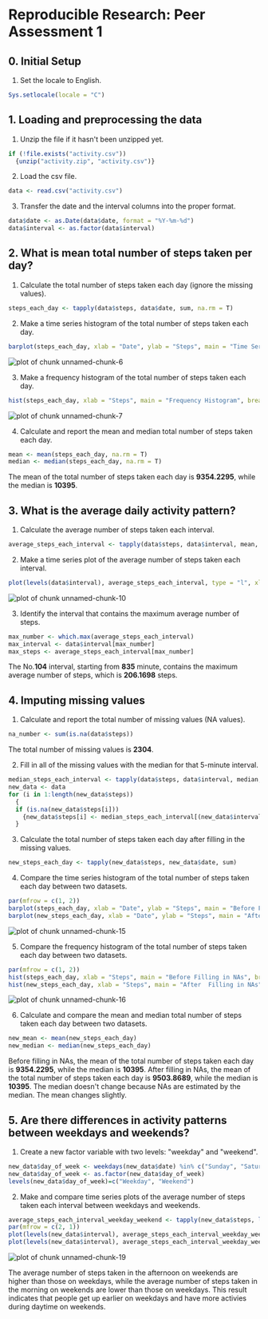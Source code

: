 # Reproducible Research: Peer Assessment 1


## 0. Initial Setup

1) Set the locale to English.

```r
Sys.setlocale(locale = "C")
```

## 1. Loading and preprocessing the data

1) Unzip the file if it hasn't been unzipped yet.

```r
if (!file.exists("activity.csv"))
  {unzip("activity.zip", "activity.csv")}
```

2) Load the csv file.

```r
data <- read.csv("activity.csv")
```

3) Transfer the date and the interval columns into the proper format.

```r
data$date <- as.Date(data$date, format = "%Y-%m-%d")
data$interval <- as.factor(data$interval)
```

## 2. What is mean total number of steps taken per day?

1) Calculate the total number of steps taken each day (ignore the missing values).

```r
steps_each_day <- tapply(data$steps, data$date, sum, na.rm = T)
```

2) Make a time series histogram of the total number of steps taken each day.

```r
barplot(steps_each_day, xlab = "Date", ylab = "Steps", main = "Time Series Histogram")
```

![plot of chunk unnamed-chunk-6](figure/unnamed-chunk-6.png) 

3) Make a frequency histogram of the total number of steps taken each day.

```r
hist(steps_each_day, xlab = "Steps", main = "Frequency Histogram", breaks = 20)
```

![plot of chunk unnamed-chunk-7](figure/unnamed-chunk-7.png) 

4) Calculate and report the mean and median total number of steps taken each day.

```r
mean <- mean(steps_each_day, na.rm = T)
median <- median(steps_each_day, na.rm = T)
```
The mean of the total number of steps taken each day is **9354.2295**, while the median is **10395**.

## 3. What is the average daily activity pattern?

1) Calculate the average number of steps taken each interval.

```r
average_steps_each_interval <- tapply(data$steps, data$interval, mean, na.rm = T)
```

2) Make a time series plot of the average number of steps taken each interval.

```r
plot(levels(data$interval), average_steps_each_interval, type = "l", xlab = "Inteval", ylab = "Average Steps", main = "Time Series Plot")
```

![plot of chunk unnamed-chunk-10](figure/unnamed-chunk-10.png) 

3) Identify the interval that contains the maximum average number of steps.

```r
max_number <- which.max(average_steps_each_interval)
max_interval <- data$interval[max_number]
max_steps <- average_steps_each_interval[max_number]
```
The No.**104** interval, starting from **835** minute, contains the maximum average number of steps, which is **206.1698** steps.

## 4. Imputing missing values

1) Calculate and report the total number of missing values (NA values).

```r
na_number <- sum(is.na(data$steps))
```
The total number of missing values is **2304**.

2) Fill in all of the missing values with the median for that 5-minute interval.

```r
median_steps_each_interval <- tapply(data$steps, data$interval, median, na.rm = T)
new_data <- data
for (i in 1:length(new_data$steps))
  {
  if (is.na(new_data$steps[i]))
    {new_data$steps[i] <- median_steps_each_interval[(new_data$interval[i])]}
  }
```

3) Calculate the total number of steps taken each day after filling in the missing values.

```r
new_steps_each_day <- tapply(new_data$steps, new_data$date, sum)
```

4) Compare the time series histogram of the total number of steps taken each day between two datasets.

```r
par(mfrow = c(1, 2))
barplot(steps_each_day, xlab = "Date", ylab = "Steps", main = "Before Filling in NAs")
barplot(new_steps_each_day, xlab = "Date", ylab = "Steps", main = "After  Filling in NAs")
```

![plot of chunk unnamed-chunk-15](figure/unnamed-chunk-15.png) 

5) Compare the frequency histogram of the total number of steps taken each day between two datasets.

```r
par(mfrow = c(1, 2))
hist(steps_each_day, xlab = "Steps", main = "Before Filling in NAs", breaks = 20)
hist(new_steps_each_day, xlab = "Steps", main = "After  Filling in NAs", breaks = 20)
```

![plot of chunk unnamed-chunk-16](figure/unnamed-chunk-16.png) 

6) Calculate and compare the mean and median total number of steps taken each day between two datasets.

```r
new_mean <- mean(new_steps_each_day)
new_median <- median(new_steps_each_day)
```
Before filling in NAs, the mean of the total number of steps taken each day is **9354.2295**, while the median is **10395**. After filling in NAs, the mean of the total number of steps taken each day is **9503.8689**, while the median is **10395**.
The median doesn't change because NAs are estimated by the median. The mean changes slightly. 

## 5. Are there differences in activity patterns between weekdays and weekends?

1) Create a new factor variable with two levels: "weekday" and "weekend".

```r
new_data$day_of_week <- weekdays(new_data$date) %in% c("Sunday", "Saturday")
new_data$day_of_week <- as.factor(new_data$day_of_week)
levels(new_data$day_of_week)=c("Weekday", "Weekend")
```

2) Make and compare time series plots of the average number of steps taken each interval between weekdays and weekends.

```r
average_steps_each_interval_weekday_weekend <- tapply(new_data$steps, list(new_data$interval, new_data$day_of_week), mean)
par(mfrow = c(2, 1))
plot(levels(new_data$interval), average_steps_each_interval_weekday_weekend[1:288], type = "l", xlab = "Inteval", ylab = "Average Steps", main = "Time Series Plot - Weekday")
plot(levels(new_data$interval), average_steps_each_interval_weekday_weekend[289:576], type = "l", xlab = "Inteval", ylab = "Average Steps", main = "Time Series Plot - Weekend")
```

![plot of chunk unnamed-chunk-19](figure/unnamed-chunk-19.png) 

The average number of steps taken in the afternoon on weekends are higher than those on weekdays, while the average number of steps taken in the morning on weekends are lower than those on weekdays. This result indicates that people get up earlier on weekdays and have more activies during daytime on weekends.
